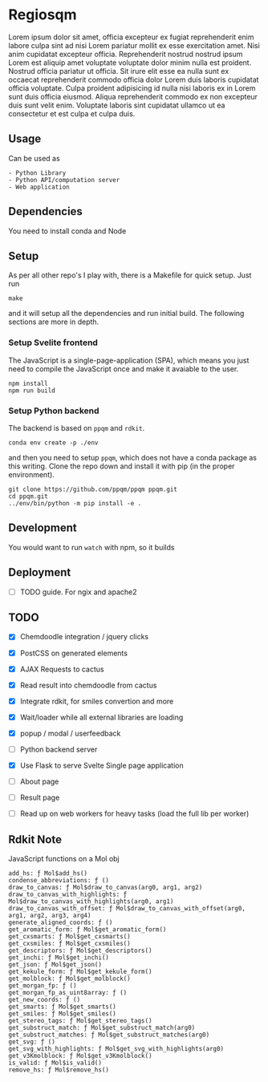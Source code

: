 
# Regiosqm

Lorem ipsum dolor sit amet, officia excepteur ex fugiat reprehenderit enim
labore culpa sint ad nisi Lorem pariatur mollit ex esse exercitation amet. Nisi
anim cupidatat excepteur officia. Reprehenderit nostrud nostrud ipsum Lorem est
aliquip amet voluptate voluptate dolor minim nulla est proident. Nostrud
officia pariatur ut officia. Sit irure elit esse ea nulla sunt ex occaecat
reprehenderit commodo officia dolor Lorem duis laboris cupidatat officia
voluptate. Culpa proident adipisicing id nulla nisi laboris ex in Lorem sunt
duis officia eiusmod. Aliqua reprehenderit commodo ex non excepteur duis sunt
velit enim. Voluptate laboris sint cupidatat ullamco ut ea consectetur et est
culpa et culpa duis.

## Usage

Can be used as

    - Python Library
    - Python API/computation server
    - Web application

## Dependencies

You need to install conda and Node

## Setup

As per all other repo's I play with, there is a Makefile for quick setup. Just run

    make

and it will setup all the dependencies and run initial build. The following
sections are more in depth.

### Setup Svelite frontend

The JavaScript is a single-page-application (SPA), which means you just need to
compile the JavaScript once and make it avaiable to the user.

    npm install
    npm run build

### Setup Python backend

The backend is based on `ppqm` and `rdkit`.

    conda env create -p ./env

and then you need to setup `ppqm`, which does not have a conda package as this
writing. Clone the repo down and install it with pip (in the proper environment).

    git clone https://github.com/ppqm/ppqm ppqm.git
    cd ppqm.git
    ../env/bin/python -m pip install -e .

## Development

You would want to run `watch` with npm, so it builds

## Deployment

- [ ] TODO guide. For ngix and apache2

## TODO

 - [X] Chemdoodle integration / jquery clicks
 - [X] PostCSS on generated elements
 - [X] AJAX Requests to cactus
 - [X] Read result into chemdoodle from cactus
 - [x] Integrate rdkit, for smiles convertion and more
 - [x] Wait/loader while all external libraries are loading
 - [x] popup / modal / userfeedback

 - [ ] Python backend server
 - [X] Use Flask to serve Svelte Single page application
 - [ ] About page
 - [ ] Result page

 - [ ] Read up on web workers for heavy tasks (load the full lib per worker)


## Rdkit Note


JavaScript functions on a Mol obj

    add_hs: ƒ Mol$add_hs()
    condense_abbreviations: ƒ ()
    draw_to_canvas: ƒ Mol$draw_to_canvas(arg0, arg1, arg2)
    draw_to_canvas_with_highlights: ƒ Mol$draw_to_canvas_with_highlights(arg0, arg1)
    draw_to_canvas_with_offset: ƒ Mol$draw_to_canvas_with_offset(arg0, arg1, arg2, arg3, arg4)
    generate_aligned_coords: ƒ ()
    get_aromatic_form: ƒ Mol$get_aromatic_form()
    get_cxsmarts: ƒ Mol$get_cxsmarts()
    get_cxsmiles: ƒ Mol$get_cxsmiles()
    get_descriptors: ƒ Mol$get_descriptors()
    get_inchi: ƒ Mol$get_inchi()
    get_json: ƒ Mol$get_json()
    get_kekule_form: ƒ Mol$get_kekule_form()
    get_molblock: ƒ Mol$get_molblock()
    get_morgan_fp: ƒ ()
    get_morgan_fp_as_uint8array: ƒ ()
    get_new_coords: ƒ ()
    get_smarts: ƒ Mol$get_smarts()
    get_smiles: ƒ Mol$get_smiles()
    get_stereo_tags: ƒ Mol$get_stereo_tags()
    get_substruct_match: ƒ Mol$get_substruct_match(arg0)
    get_substruct_matches: ƒ Mol$get_substruct_matches(arg0)
    get_svg: ƒ ()
    get_svg_with_highlights: ƒ Mol$get_svg_with_highlights(arg0)
    get_v3Kmolblock: ƒ Mol$get_v3Kmolblock()
    is_valid: ƒ Mol$is_valid()
    remove_hs: ƒ Mol$remove_hs()
